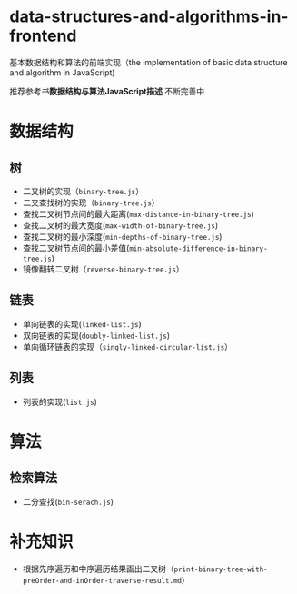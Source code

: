 # data-structures-and-algorithms-in-frontend
基本数据结构和算法的前端实现（the implementation of basic data structure and  algorithm in JavaScript)
>>   
推荐参考书**数据结构与算法JavaScript描述**
不断完善中

# 数据结构

 ## 树
 * 二叉树的实现（`binary-tree.js`）
 * 二叉查找树的实现（`binary-tree.js`）
 * 查找二叉树节点间的最大距离(`max-distance-in-binary-tree.js`)
 * 查找二叉树的最大宽度(`max-width-of-binary-tree.js`)
 * 查找二叉树的最小深度(`min-depths-of-binary-tree.js`)
 * 查找二叉树节点间的最小差值(`min-absolute-difference-in-binary-tree.js`)
 * 镜像翻转二叉树（`reverse-binary-tree.js`）


 ## 链表
 * 单向链表的实现(`linked-list.js`)
 * 双向链表的实现(`doubly-linked-list.js`)
 * 单向循环链表的实现（`singly-linked-circular-list.js`）


 ## 列表
  * 列表的实现(`list.js`)

# 算法

 ## 检索算法
  * 二分查找(`bin-serach.js`)

# 补充知识
  * 根据先序遍历和中序遍历结果画出二叉树（`print-binary-tree-with-preOrder-and-inOrder-traverse-result.md`）
